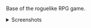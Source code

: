Base of the roguelike RPG game.

<details>
  <summary>Screenshots</summary>
  
  ![game_generator](https://user-images.githubusercontent.com/70916741/199333614-a17543ab-5d90-4ff5-aa14-fa6fccea0b24.png)
  
  ![game_map](https://user-images.githubusercontent.com/70916741/199333662-7bf4dbdf-ad95-486a-bb52-aecc998b4d38.png)
  
</details>
